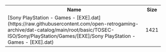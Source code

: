 <table>
<tr><th>Name</th><th>Size</th></tr>
<tr><td>
[Sony PlayStation - Games - [EXE].dat](https://raw.githubusercontent.com/open-retrogaming-archive/dat-catalog/main/root/basic/TOSEC-ISO/Sony/PlayStation/Games/[EXE]/Sony PlayStation - Games - [EXE].dat)
</td><td>1421</td></tr>
</table>
